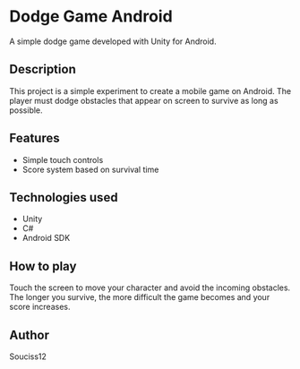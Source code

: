 # Dodge Game Android

A simple dodge game developed with Unity for Android.

## Description

This project is a simple experiment to create a mobile game on Android. The player must dodge obstacles that appear on screen to survive as long as possible.

## Features

- Simple touch controls
- Score system based on survival time

## Technologies used

- Unity
- C#
- Android SDK

## How to play

Touch the screen to move your character and avoid the incoming obstacles. The longer you survive, the more difficult the game becomes and your score increases.

## Author

Souciss12
